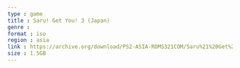 ```yaml
---
type : game
title : Saru! Get You! 3 (Japan)
genre : 
format : iso
region : asia
link : https://archive.org/download/PS2-ASIA-ROMS321COM/Saru%21%20Get%20You%21%203%20%28Japan%29.7z
size : 1.5GB
---
```

